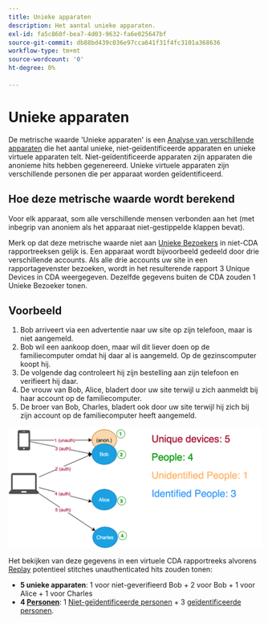 ```yaml
---
title: Unieke apparaten
description: Het aantal unieke apparaten.
exl-id: fa5c860f-bea7-4d03-9632-fa6e025647bf
source-git-commit: db88bd439c036e97cca641f31f4fc3101a368636
workflow-type: tm+mt
source-wordcount: '0'
ht-degree: 0%

---
```


# Unieke apparaten

De metrische waarde &#39;Unieke apparaten&#39; is een [Analyse van verschillende apparaten](../cda/overview.md) die het aantal unieke, niet-geïdentificeerde apparaten en unieke virtuele apparaten telt. Niet-geïdentificeerde apparaten zijn apparaten die anonieme hits hebben gegenereerd. Unieke virtuele apparaten zijn verschillende personen die per apparaat worden geïdentificeerd.

## Hoe deze metrische waarde wordt berekend

Voor elk apparaat, som alle verschillende mensen verbonden aan het (met inbegrip van anoniem als het apparaat niet-gestippelde klappen bevat).

Merk op dat deze metrische waarde niet aan [Unieke Bezoekers](unique-visitors.md) in niet-CDA rapportreeksen gelijk is. Een apparaat wordt bijvoorbeeld gedeeld door drie verschillende accounts. Als alle drie accounts uw site in een rapportagevenster bezoeken, wordt in het resulterende rapport 3 Unique Devices in CDA weergegeven. Dezelfde gegevens buiten de CDA zouden 1 Unieke Bezoeker tonen.

## Voorbeeld

1. Bob arriveert via een advertentie naar uw site op zijn telefoon, maar is niet aangemeld.
1. Bob wil een aankoop doen, maar wil dit liever doen op de familiecomputer omdat hij daar al is aangemeld. Op de gezinscomputer koopt hij.
1. De volgende dag controleert hij zijn bestelling aan zijn telefoon en verifieert hij daar.
1. De vrouw van Bob, Alice, bladert door uw site terwijl u zich aanmeldt bij haar account op de familiecomputer.
1. De broer van Bob, Charles, bladert ook door uw site terwijl hij zich bij zijn account op de familiecomputer heeft aangemeld.

![Aantal unieke apparaten](/help/components/metrics/assets/Unique_Devices_Count.png)

Het bekijken van deze gegevens in een virtuele CDA rapportreeks alvorens [Replay](/help/components/cda/replay.md) potentieel stitches unauthenticated hits zouden tonen:

* **5 unieke apparaten**: 1 voor niet-geverifieerd Bob + 2 voor Bob + 1 voor Alice + 1 voor Charles
* **4  [Personen](people.md)**: 1  [Niet-geïdentificeerde personen](unidentified-people.md) + 3  [geïdentificeerde personen](identified-people.md).
